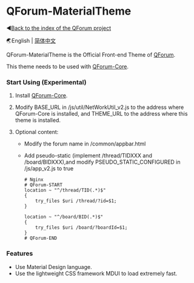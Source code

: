 # QForum-MaterialTheme

◀[Back to the index of the QForum project](https://github.com/JackuXL/QForum)

🌏English | [简体中文](https://github.com/JackuXL/QForum-MaterialTheme/blob/master/README.zh-CN.md)

QForum-MaterialTheme is the Official Front-end Theme of  [QForum](https://github.com/JackuXL/QForum).

This theme needs to be used with [QForum-Core](https://github.com/JackuXL/QForum-Core).

### Start Using (Experimental)

1. Install  [QForum-Core](https://github.com/JackuXL/QForum-Core).

2. Modify BASE_URL in /js/util/NetWorkUtil_v2.js to the address where QForum-Core is installed, and THEME_URL to the address where this theme is installed.

3. Optional content:

   - Modify the forum name in /common/appbar.html

   - Add pseudo-static (implement /thread/TIDXXX and /board/BIDXXX),and modify PSEUDO_STATIC_CONFIGURED in /js/app_v2.js to true

     ```nginx
     # Nginx
     # QForum-START
     location ~ "^/thread/TID(.*)$" 
     {
         try_files $uri /thread/?id=$1;
     }
     
     location ~ "^/board/BID(.*)$" 
     {
         try_files $uri /board/?boardId=$1;
     }
     # QForum-END
     ```

### Features

- Use Material Design language.
- Use the lightweight CSS framework MDUI to load extremely fast.
